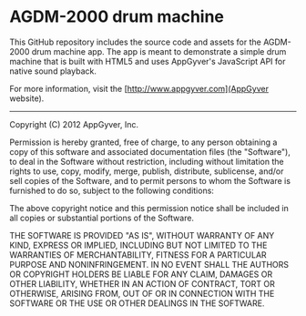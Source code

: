 AGDM-2000 drum machine
========================

This GitHub repository includes the source code and assets for the AGDM-2000 drum machine app. The app is meant to demonstrate a simple drum machine that is built with HTML5 and uses AppGyver's JavaScript API for native sound playback.

For more information, visit the [http://www.appgyver.com](AppGyver website).

---
Copyright (C) 2012 AppGyver, Inc.

Permission is hereby granted, free of charge, to any person obtaining a copy of this software and associated documentation files (the "Software"), to deal in the Software without restriction, including without limitation the rights to use, copy, modify, merge, publish, distribute, sublicense, and/or sell copies of the Software, and to permit persons to whom the Software is furnished to do so, subject to the following conditions:

The above copyright notice and this permission notice shall be included in all copies or substantial portions of the Software.

THE SOFTWARE IS PROVIDED "AS IS", WITHOUT WARRANTY OF ANY KIND, EXPRESS OR IMPLIED, INCLUDING BUT NOT LIMITED TO THE WARRANTIES OF MERCHANTABILITY, FITNESS FOR A PARTICULAR PURPOSE AND NONINFRINGEMENT. IN NO EVENT SHALL THE AUTHORS OR COPYRIGHT HOLDERS BE LIABLE FOR ANY CLAIM, DAMAGES OR OTHER LIABILITY, WHETHER IN AN ACTION OF CONTRACT, TORT OR OTHERWISE, ARISING FROM, OUT OF OR IN CONNECTION WITH THE SOFTWARE OR THE USE OR OTHER DEALINGS IN THE SOFTWARE.